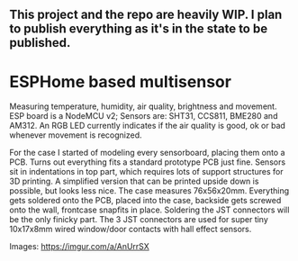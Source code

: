 ## This project and the repo are heavily WIP. I plan to publish everything as it's in the state to be published.

# ESPHome based multisensor

Measuring temperature, humidity, air quality, brightness and movement. ESP board is a NodeMCU v2; Sensors are: SHT31, CCS811, BME280 and AM312. An RGB LED currently indicates if the air quality is good, ok or bad whenever movement is recognized.

For the case I started of modeling every sensorboard, placing them onto a PCB. Turns out everything fits a standard prototype PCB just fine. Sensors sit in indentations in top part, which requires lots of support structures for 3D printing. A simplified version that can be printed upside down is possible, but looks less nice. The case measures 76x56x20mm. Everything gets soldered onto the PCB, placed into the case, backside gets screwed onto the wall, frontcase snapfits in place. Soldering the JST connectors will be the only finicky part. The 3 JST connectors are used for super tiny 10x17x8mm wired window/door contacts with hall effect sensors.

Images: https://imgur.com/a/AnUrrSX
